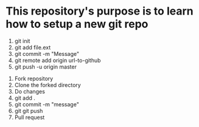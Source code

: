 <h1>
  This repository's purpose is to learn how to setup a new git repo
</h1>

<ol>
  <li>
    git init
  </li>
  <li>
    git add file.ext
  </li>
  <li>
    git commit -m "Message"
  </li>
  <li>
    git remote add origin url-to-github
  </li>
  <li>
    git push -u origin master
  </li>
</ol>

<ol>
  <li>
    Fork repository
  </li>
  <li>
    Clone the forked directory
  </li>
  <li>
    Do changes
  </li>
  <li>
    git add .
  </li>
  <li>
    git commit -m "message"
  </li>
  <li>
    git git push
  </li>
  <li>
    Pull request
  </li>
</ol>